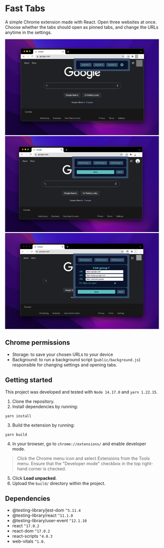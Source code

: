 # Fast Tabs
A simple Chrome extension made with React. Open three websites at once. Choose whether the tabs should open as pinned tabs, and change the URLs anytime in the settings.

![Extension popup home](https://github.com/sandypockets/fast-tabs/blob/main/docs/screenshot-home.png?raw=true)
![Settings](https://github.com/sandypockets/fast-tabs/blob/main/docs/screenshot-settings.png?raw=true)
![Link Group Settings](https://github.com/sandypockets/fast-tabs/blob/main/docs/screenshot-groupsettings.png?raw=true)

## Chrome permissions
* Storage: to save your chosen URLs to your device
* Background: to run a background script (`public/background.js`) responsible for changing settings and opening tabs.

## Getting started
This project was developed and tested with `Node 14.17.0` and `yarn 1.22.15`.

1. Clone the repository.
2. Install dependencies by running:
```shell
yarn install
```
3. Build the extension by running:
```shell
yarn build
```
4. In your browser, go to `chrome://extensions/` and enable developer mode.
> Click the Chrome menu icon and select Extensions from the Tools menu. Ensure that the "Developer mode" checkbox in the top right-hand corner is checked.
5. Click **Load unpacked**.
6. Upload the `build/` directory within the project.

## Dependencies
* @testing-library/jest-dom `^5.11.4`
* @testing-library/react `^11.1.0`
* @testing-library/user-event `^12.1.10`
* react `^17.0.2`
* react-dom `^17.0.2`
* react-scripts `"4.0.3`
* web-vitals `^1.0.`